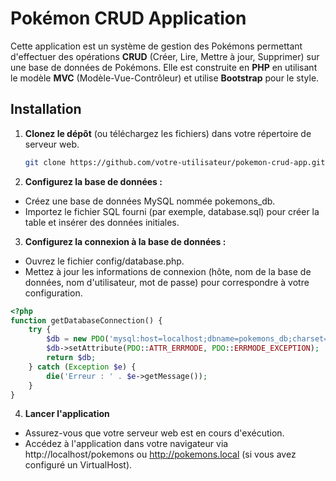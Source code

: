 # Pokémon CRUD Application

Cette application est un système de gestion des Pokémons permettant d'effectuer des opérations **CRUD** (Créer, Lire, Mettre à jour, Supprimer) sur une base de données de Pokémons. Elle est construite en **PHP** en utilisant le modèle **MVC** (Modèle-Vue-Contrôleur) et utilise **Bootstrap** pour le style.

## Installation

1. **Clonez le dépôt** (ou téléchargez les fichiers) dans votre répertoire de serveur web.

   ```bash
   git clone https://github.com/votre-utilisateur/pokemon-crud-app.git

2. **Configurez la base de données :**

- Créez une base de données MySQL nommée pokemons_db.
- Importez le fichier SQL fourni (par exemple, database.sql) pour créer la table et insérer des données initiales.

3. **Configurez la connexion à la base de données :**

- Ouvrez le fichier config/database.php.
- Mettez à jour les informations de connexion (hôte, nom de la base de données, nom d'utilisateur, mot de passe) pour correspondre à votre configuration.

```php
<?php
function getDatabaseConnection() {
    try {
        $db = new PDO('mysql:host=localhost;dbname=pokemons_db;charset=utf8', 'root', '');
        $db->setAttribute(PDO::ATTR_ERRMODE, PDO::ERRMODE_EXCEPTION);
        return $db;
    } catch (Exception $e) {
        die('Erreur : ' . $e->getMessage());
    }
}
```

4. **Lancer l'application**
- Assurez-vous que votre serveur web est en cours d'exécution.
- Accédez à l'application dans votre navigateur via http://localhost/pokemons ou http://pokemons.local (si vous avez configuré un VirtualHost).

````
